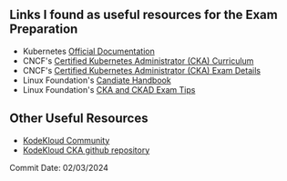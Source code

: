 ## Links I found as useful resources for the Exam Preparation

- Kubernetes [Official Documentation](https://kubernetes.io/docs/home/)
- CNCF's [Certified Kubernetes Administrator (CKA) Curriculum](https://github.com/cncf/curriculum/blob/master/CKA_Curriculum_v1.29.pdf)
- CNCF's [Certified Kubernetes Administrator (CKA) Exam Details](https://www.cncf.io/training/certification/cka/)
- Linux Foundation's [Candiate Handbook](https://www.cncf.io/certification/candidate-handbook)
- Linux Foundation's [CKA and CKAD Exam Tips](https://docs.linuxfoundation.org/tc-docs/certification/tips-cka-and-ckad/)

## Other Useful Resources

- [KodeKloud Community](https://kodekloud.com/community/)
- [KodeKloud CKA github repository](https://github.com/kodekloudhub/certified-kubernetes-administrator-course)

Commit Date: 02/03/2024